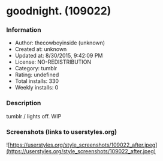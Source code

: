 # goodnight. (109022)

### Information
- Author: thecowboyinside (unknown)
- Created at: unknown
- Updated at: 8/30/2015, 9:42:09 PM
- License: NO-REDISTRIBUTION
- Category: tumblr
- Rating: undefined
- Total installs: 330
- Weekly installs: 0


### Description
tumblr / lights off. WIP


### Screenshots (links to userstyles.org)
![https://userstyles.org/style_screenshots/109022_after.jpeg](https://userstyles.org/style_screenshots/109022_after.jpeg)



